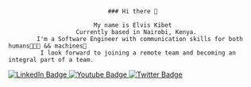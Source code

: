                                 ### Hi there 👋

                            My name is Elvis Kibet
                       Currently based in Nairobi, Kenya.
            I'm a Software Engineer with communication skills for both humans👨‍👩‍👧 && machines🚀
             I look forward to joining a remote team and becoming an integral part of a team.
             
             
             
             
             
             
   <div id="badges">
                      <a href="your-linkedin-URL">
                  <img src="https://img.shields.io/badge/LinkedIn-blue?style=for-the-badge&logo=linkedin&logoColor=white" alt="LinkedIn Badge"/>
                      </a>
                                     <a href="your-youtube-URL">
             <img src="https://img.shields.io/badge/YouTube-red?style=for-the-badge&logo=youtube&logoColor=white" alt="Youtube Badge"/>
                      </a>
                     <a href="your-twitter-URL">
                <img src="https://img.shields.io/badge/Twitter-blue?style=for-the-badge&logo=twitter&logoColor=white" alt="Twitter Badge"/>
                </a>
          </div>
             
             
             
             
             

               
